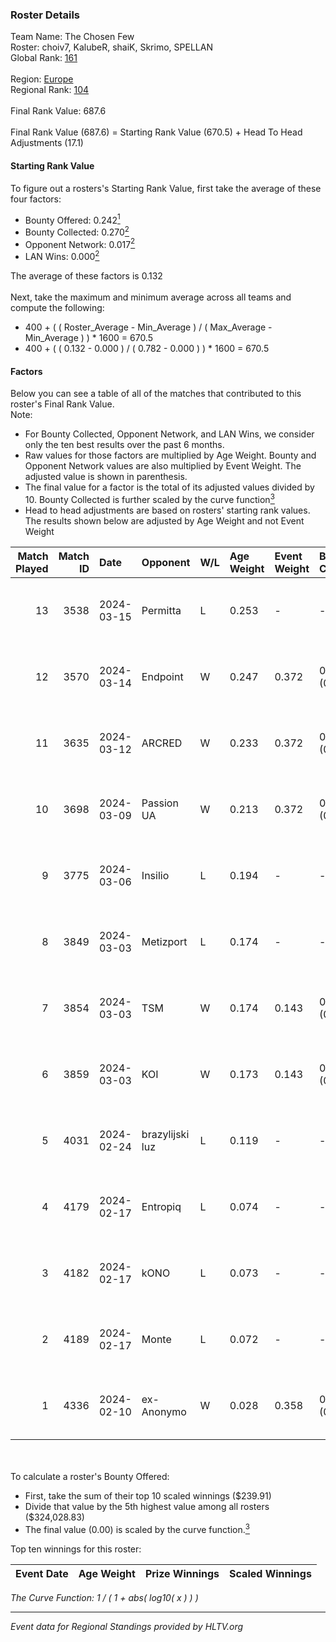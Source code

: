 ### Roster Details<br />
Team Name: The Chosen Few<br />
Roster: choiv7, KalubeR, shaiK, Skrimo, SPELLAN<br />
Global Rank: [161](../standings_global.md)<br />
<br />
Region: [Europe]( ../standings_europe.md)<br />
Regional Rank: [104]( ../standings_europe.md)<br />
<br />
Final Rank Value:  687.6<br />
<br />
Final Rank Value (687.6) = Starting Rank Value (670.5) + Head To Head Adjustments (17.1)<br />

#### Starting Rank Value<br />
To figure out a rosters's Starting Rank Value, first take the average of these four factors:<br />
- Bounty Offered: 0.242[<sup>1</sup>](#table2)
- Bounty Collected: 0.270[<sup>2</sup>](#table1)
- Opponent Network: 0.017[<sup>2</sup>](#table1)
- LAN Wins: 0.000[<sup>2</sup>](#table1)

The average of these factors is 0.132<br />
<br />
Next, take the maximum and minimum average across all teams and compute the following:<br />
- 400 + ( ( Roster_Average - Min_Average ) / ( Max_Average - Min_Average ) ) * 1600 = 670.5
- 400 + ( ( 0.132 - 0.000 ) / ( 0.782 - 0.000 ) ) * 1600 = 670.5


#### Factors<br />
Below you can see a table of all of the matches that contributed to this roster's Final Rank Value.<br />
Note:<br />

- For Bounty Collected, Opponent Network, and LAN Wins, we consider only the ten best results over the past 6 months.
- Raw values for those factors are multiplied by Age Weight. Bounty and Opponent Network values are also multiplied by Event Weight. The adjusted value is shown in parenthesis.
- The final value for a factor is the total of its adjusted values divided by 10. Bounty Collected is further scaled by the curve function[<sup>3</sup>](#curveFunction)
- Head to head adjustments are based on rosters' starting rank values. The results shown below are adjusted by Age Weight and not Event Weight
<span id="table1"></span><br />


| Match Played | Match ID | Date       | Opponent        | W/L | Age Weight | Event Weight | Bounty Collected | Opponent Network | LAN Wins  | H2H Adj. | Roster                                  |
| -: | -: | :- | :- | :- | :- | :- | :- | :- | :- | -: | :- |
|           13 |     3538 | 2024-03-15 | Permitta        | L   | 0.253      | -            | -                | -                | -         |    -1.41 | choiv7, KalubeR, shaiK, Skrimo, SPELLAN |
|           12 |     3570 | 2024-03-14 | Endpoint        | W   | 0.247      | 0.372        | 0.012 (0.001)    | 0.522 (0.048)    | 0 (0.000) |     5.89 | choiv7, KalubeR, shaiK, Skrimo, SPELLAN |
|           11 |     3635 | 2024-03-12 | ARCRED          | W   | 0.233      | 0.372        | 0.041 (0.004)    | 0.344 (0.030)    | 0 (0.000) |     5.42 | choiv7, KalubeR, shaiK, Skrimo, SPELLAN |
|           10 |     3698 | 2024-03-09 | Passion UA      | W   | 0.213      | 0.372        | 0.172 (0.014)    | 1.000 (0.079)    | 0 (0.000) |     6.10 | choiv7, KalubeR, shaiK, Skrimo, SPELLAN |
|            9 |     3775 | 2024-03-06 | Insilio         | L   | 0.194      | -            | -                | -                | -         |    -1.38 | choiv7, KalubeR, shaiK, Skrimo, SPELLAN |
|            8 |     3849 | 2024-03-03 | Metizport       | L   | 0.174      | -            | -                | -                | -         |    -1.56 | choiv7, KalubeR, shaiK, Skrimo, SPELLAN |
|            7 |     3854 | 2024-03-03 | TSM             | W   | 0.174      | 0.143        | 0.005 (0.000)    | 0.047 (0.001)    | 0 (0.000) |     2.75 | choiv7, KalubeR, shaiK, Skrimo, SPELLAN |
|            6 |     3859 | 2024-03-03 | KOI             | W   | 0.173      | 0.143        | 0.058 (0.001)    | 0.375 (0.009)    | 0 (0.000) |     4.99 | choiv7, KalubeR, shaiK, Skrimo, SPELLAN |
|            5 |     4031 | 2024-02-24 | brazylijski luz | L   | 0.119      | -            | -                | -                | -         |    -1.23 | choiv7, KalubeR, shaiK, Skrimo, SPELLAN |
|            4 |     4179 | 2024-02-17 | Entropiq        | L   | 0.074      | -            | -                | -                | -         |    -1.55 | choiv7, KalubeR, shaiK, Skrimo, SPELLAN |
|            3 |     4182 | 2024-02-17 | kONO            | L   | 0.073      | -            | -                | -                | -         |    -0.74 | choiv7, KalubeR, shaiK, Skrimo, SPELLAN |
|            2 |     4189 | 2024-02-17 | Monte           | L   | 0.072      | -            | -                | -                | -         |    -0.33 | choiv7, KalubeR, shaiK, Skrimo, SPELLAN |
|            1 |     4336 | 2024-02-10 | ex-Anonymo      | W   | 0.028      | 0.358        | 0.000 (0.000)    | 0.000 (0.000)    | 0 (0.000) |     0.16 | choiv7, KalubeR, shaiK, Skrimo, SPELLAN |

<br />
<span id="table2"></span><br />
To calculate a roster's Bounty Offered:<br />

- First, take the sum of their top 10 scaled winnings ($239.91)
- Divide that value by the 5th highest value among all rosters ($324,028.83)
- The final value (0.00) is scaled by the curve function.[<sup>3</sup>](#curveFunction)

Top ten winnings for this roster:<br />

| Event Date | Age Weight | Prize Winnings | Scaled Winnings |
| :- | -: | :- | :- |


<span id="curveFunction"></span>_The Curve Function: 1 / ( 1 + abs( log10( x ) ) )_<br />

---
_Event data for Regional Standings provided by HLTV.org_<br />
